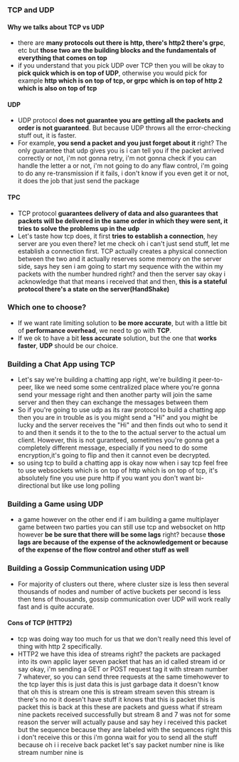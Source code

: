 ### TCP and UDP
#### Why we talks about TCP vs UDP
- there are **many protocols out there is http, there's http2 there's grpc**, etc but **those two are the building blocks and the fundamentals of everything that comes on top**
- if you understand that you pick UDP over TCP then you will be okay to **pick quick which is on top of UDP**, otherwise you would pick for example **http which is on top of tcp, or grpc which is on top of http 2 which is also on top of tcp**
#### UDP
- UDP protocol **does not guarantee you are getting all the packets and order is not guaranteed**. But because UDP throws all the error-checking stuff out, it is faster.
- For example, **you send a packet and you just forget about it** right? The only guarantee that udp gives you is i can tell you if the packet arrived correctly or not, i'm not gonna retry,  i'm not gonna check if you can handle the letter a or not, i'm not going to do any flaw control, i'm going to do any re-transmission if it fails, i don't know if you even get it or not, it does the job that just send the package
#### TPC
- TCP protocol **guarantees delivery of data and also guarantees that packets will be delivered in the same order in which they were sent, it tries to solve the problems up in the udp**
- Let's taste how tcp does, it first **tries to establish a connection**, hey server are you even there? let me check oh i can't just send stuff, let me establish a connection first. TCP actually creates a physical connection between the two and it actually reserves some memory on the server side, says hey sen i am going to start my sequence with the within my packets with the number hundred right? and then the server say okay i acknowledge that that means i received that and then, **this is a stateful protocol there's a state on the server(HandShake)**
### Which one to choose?
- If we want rate limiting solution to **be more accurate**, but with a little bit of **performance overhead**, we need to go with **TCP**.
- If we ok to have a bit **less accurate** solution, but the one that **works faster**, **UDP** should be our choice.
### Building a Chat App using TCP
- Let's say we're building a chatting app right, we're building it peer-to-peer, like we need some some centralized place
where you're gonna send your message right and then another party will join the same server and then they can exchange
the messages between them
- So if you're going to use udp as its raw protocol to build a chatting app then you are in trouble as is you might send a "Hi" and you might be lucky and the server receives the "Hi" and then finds out who to send it to and then it sends it to the to the to the actual server to the actual um client. However, this is not guranteed, sometimes  you're gonna get a
completely different message, especially if you need to do some encryption,it's going to flip and then it cannot even be decrypted.
- so using tcp to build a chatting app is okay now when i say tcp feel free to use websockets which is on top of http which is on top of tcp, it's absolutely fine you use pure http if you want you don't want bi-directional but like use long polling
### Building a Game using UDP
- a game however on the other end if i am building a game multiplayer game between two parties you can still use tcp and websocket on http however **be be sure that there will be some lags** right? because **those lags are because of the expense of the acknowledgement or because of the expense of the flow control and other stuff as well**
### Building a Gossip Communication using UDP
- For majority of clusters out there, where cluster size is less then several thousands of nodes and number of active buckets per second is less then tens of thousands, gossip communication over UDP will work really fast and is quite accurate.
#### Cons of TCP (HTTP2)
- tcp was doing way too much for us that we don't really need this level of thing with http 2 specifically. 
- HTTP2  we have this idea of streams right?  the packets are packaged into its own applic layer seven packet that has
an id called stream id or say okay, i'm sending a GET or POST request tag it with stream number 7 whatever, so you can send three requests at the same timehowever to the tcp layer
this is just data this is just garbage
data it doesn't know that
oh this is stream one this is stream
stream seven this stream is there's
no no it doesn't have stuff it knows
that this is packet this is packet this
is back at this these are packets
and guess what if stream
nine packets received successfully
but stream 8 and 7 was not
for some reason the server will actually
pause and say hey
i received this packet but the sequence
because they are labeled with the
sequences right
this i don't receive this or this i'm
gonna wait
for you to send all the stuff because oh
i i receive back packet let's say packet
number
nine is like stream number nine is
<!--stackedit_data:
eyJoaXN0b3J5IjpbNDc4NDE1ODAsLTEzNDcwOTU5MCwtNjQ0ND
YyNjAyLDE3MjMzNjY5NF19
-->